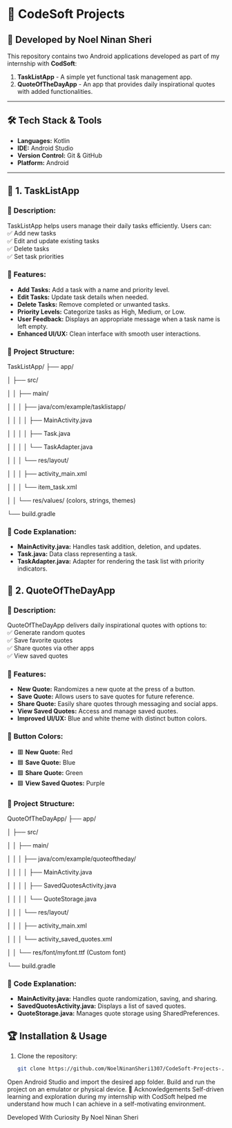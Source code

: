 # 🚀 CodeSoft Projects  
## 📝 Developed by Noel Ninan Sheri  

This repository contains two Android applications developed as part of my internship with **CodSoft**:  

1. **TaskListApp** - A simple yet functional task management app.  
2. **QuoteOfTheDayApp** - An app that provides daily inspirational quotes with added functionalities.  

---  

## 🛠️ Tech Stack & Tools  
- **Languages:** Kotlin  
- **IDE:** Android Studio  
- **Version Control:** Git & GitHub  
- **Platform:** Android  

---  

## 📱 **1. TaskListApp**  

### 📝 **Description:**  
TaskListApp helps users manage their daily tasks efficiently. Users can:  
✅ Add new tasks  
✅ Edit and update existing tasks  
✅ Delete tasks  
✅ Set task priorities  

### 🌟 **Features:**  
- **Add Tasks:** Add a task with a name and priority level.  
- **Edit Tasks:** Update task details when needed.  
- **Delete Tasks:** Remove completed or unwanted tasks.  
- **Priority Levels:** Categorize tasks as High, Medium, or Low.  
- **User Feedback:** Displays an appropriate message when a task name is left empty.  
- **Enhanced UI/UX:** Clean interface with smooth user interactions.  

### 📂 **Project Structure:**  
TaskListApp/
├── app/

│ ├── src/

│ │ ├── main/

│ │ │ ├── java/com/example/tasklistapp/

│ │ │ │ ├── MainActivity.java

│ │ │ │ ├── Task.java

│ │ │ │ └── TaskAdapter.java

│ │ │ └── res/layout/

│ │ │ ├── activity_main.xml

│ │ │ └── item_task.xml

│ │ └── res/values/ (colors, strings, themes)

└── build.gradle


### 🧩 **Code Explanation:**  
- **MainActivity.java:** Handles task addition, deletion, and updates.  
- **Task.java:** Data class representing a task.  
- **TaskAdapter.java:** Adapter for rendering the task list with priority indicators.  


## 📖 **2. QuoteOfTheDayApp**  

### 📝 **Description:**  
QuoteOfTheDayApp delivers daily inspirational quotes with options to:  
✅ Generate random quotes  
✅ Save favorite quotes  
✅ Share quotes via other apps  
✅ View saved quotes  

### 🌟 **Features:**  
- **New Quote:** Randomizes a new quote at the press of a button.  
- **Save Quote:** Allows users to save quotes for future reference.  
- **Share Quote:** Easily share quotes through messaging and social apps.  
- **View Saved Quotes:** Access and manage saved quotes.  
- **Improved UI/UX:** Blue and white theme with distinct button colors.  

### 🎨 **Button Colors:**  
- 🟥 **New Quote:** Red  
- 🟦 **Save Quote:** Blue  
- 🟩 **Share Quote:** Green  
- 🟪 **View Saved Quotes:** Purple  

### 📂 **Project Structure:**  
QuoteOfTheDayApp/
├── app/

│ ├── src/

│ │ ├── main/

│ │ │ ├── java/com/example/quoteoftheday/

│ │ │ │ ├── MainActivity.java

│ │ │ │ ├── SavedQuotesActivity.java

│ │ │ │ └── QuoteStorage.java

│ │ │ └── res/layout/

│ │ │ ├── activity_main.xml

│ │ │ └── activity_saved_quotes.xml

│ │ └── res/font/myfont.ttf (Custom font)

└── build.gradle

### 🧩 **Code Explanation:**  
- **MainActivity.java:** Handles quote randomization, saving, and sharing.  
- **SavedQuotesActivity.java:** Displays a list of saved quotes.  
- **QuoteStorage.java:** Manages quote storage using SharedPreferences.  


## 🏆 **Installation & Usage**  
1. Clone the repository:  
   ```bash
   git clone https://github.com/NoelNinanSheri1307/CodeSoft-Projects-.git
Open Android Studio and import the desired app folder.
Build and run the project on an emulator or physical device.
🙌 Acknowledgements
Self-driven learning and exploration during my internship with CodSoft helped me understand how much I can achieve in a self-motivating environment.

Developed With Curiosity By Noel Ninan Sheri
